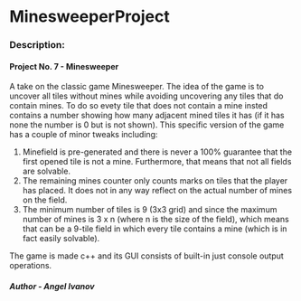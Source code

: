 # MinesweeperProject

### Description:
#### Project No. 7 - Minesweeper

A take on the classic game Minesweeper. The idea of the game is to uncover all tiles without mines while avoiding uncovering any tiles that do contain mines. To do so evety tile that does not contain a mine insted contains a number showing how many adjacent mined tiles it has (if it has none the number is 0 but is not shown). This specific version of the game has a couple of minor tweaks including:

1. Minefield is pre-generated and there is never a 100% guarantee that the first opened tile is not a mine. Furthermore, that means that not all fields are solvable.
2. The remaining mines counter only counts marks on tiles that the player has placed. It does not in any way reflect on the actual number of mines on the field.
3. The minimum number of tiles is 9 (3x3 grid) and since the maximum number of mines is 3 x n (where n is the size of the field), which means that can be a 9-tile field in which every tile contains a mine (which is in fact easily solvable).

The game is made c++ and its GUI consists of built-in just console output operations.

##### Author - Angel Ivanov
